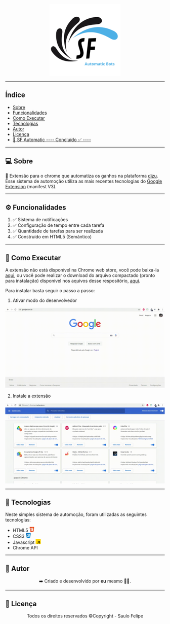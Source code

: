 <p align="center">
    <img src="./extension 2.0/Images/logotipo.png" width=45%>
</p>

------------------------------------
## Índice

* [Sobre](#sobre)
* [Funcionalidades](#funcionalidades)
* [Como Executar](#como-executar)
* [Tecnologias](#tecnologias)
* [Autor](#autor)
* [Licença](#licenca)
* <a href="https://saulo-felipe.github.io/AUTOMATION-Bot-Dizu/" target="_blank">🧩 SF Automatic ---- Concluído ✅ ----</a>

------------------------------------

## 💻 Sobre <a id="sobre"></a>
 
 🧩 Extensão para o chrome que automatiza os ganhos na plataforma <a href="https://dizu.com.br/">dizu</a>. Esse sistema de automoção utiliza as mais recentes tecnologias do <a href="https://developer.chrome.com/docs/extensions/mv3/intro/">Google Extension</a> (manifest V3).
<br>

------------------------------------

## ⚙️ Funcionalidades <a id="funcionalidades"></a>
1. ✅ Sistema de notificações
2. ✅ Configuração de tempo entre cada tarefa
3. ✅ Quantidade de tarefas para ser realizada
4. ✅ Construído em HTML5 (Semântico)

------------------------------------

## 🧩 Como Executar <a id="como-executar"></a>

A extensão não está disponível na Chrome web store, você pode baixa-la <a href="https://saulo-felipe.github.io/AUTOMATION-Bot-Dizu/">aqui</a>, ou você pode realizar o download do arquivo compactado (pronto para instalação) disponível nos aquivos desse respositório, <a href="https://github.com/Saulo-Felipe/AUTOMATION-Bot-Dizu/blob/main/extension-2-0.crx">aqui</a>.

Para instalar basta seguir o passo a passo:

1. Ativar modo do desenvolvedor

<img src="./images/gifactivedevelopmode.gif"/>

2. Instale a extensão

<img src="./images/install.gif"/>

------------------------------------

## 🤖 Tecnologias <a id="tecnologias"></a>

Neste simples sistema de automoção, foram utilizadas as seguintes tecnologias: 

* HTML5 <img src="./images/html.png"></img>
* CSS3 <img src="./images/css.png"></img>
* Javascript <img src="./images/javascript.png"></img>
* Chrome API 

------------------------------------

## 👨 Autor <a id="autor"></a>

<p align="center">➡️ Criado e desenvolvido por <strong>eu</strong> mesmo 🧑‍💻.</p>

------------------------------------

## 📜 Licença <a id="licenca"></a>

<p align="center">Todos os direitos reservados ©Copyright - Saulo Felipe</p>